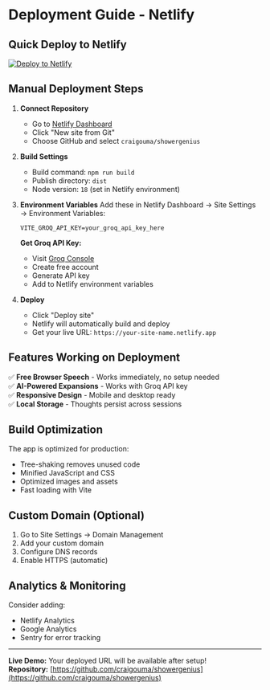 # Deployment Guide - Netlify

## Quick Deploy to Netlify

[![Deploy to Netlify](https://www.netlify.com/img/deploy/button.svg)](https://app.netlify.com/start/deploy?repository=https://github.com/craigouma/showergenius)

## Manual Deployment Steps

1. **Connect Repository**
   - Go to [Netlify Dashboard](https://app.netlify.com)
   - Click "New site from Git"
   - Choose GitHub and select `craigouma/showergenius`

2. **Build Settings**
   - Build command: `npm run build`
   - Publish directory: `dist`
   - Node version: `18` (set in Netlify environment)

3. **Environment Variables**
   Add these in Netlify Dashboard → Site Settings → Environment Variables:
   
   ```
   VITE_GROQ_API_KEY=your_groq_api_key_here
   ```
   
   **Get Groq API Key:**
   - Visit [Groq Console](https://console.groq.com)
   - Create free account
   - Generate API key
   - Add to Netlify environment variables

4. **Deploy**
   - Click "Deploy site"
   - Netlify will automatically build and deploy
   - Get your live URL: `https://your-site-name.netlify.app`

## Features Working on Deployment

✅ **Free Browser Speech** - Works immediately, no setup needed  
✅ **AI-Powered Expansions** - Works with Groq API key  
✅ **Responsive Design** - Mobile and desktop ready  
✅ **Local Storage** - Thoughts persist across sessions  

## Build Optimization

The app is optimized for production:
- Tree-shaking removes unused code
- Minified JavaScript and CSS
- Optimized images and assets
- Fast loading with Vite

## Custom Domain (Optional)

1. Go to Site Settings → Domain Management
2. Add your custom domain
3. Configure DNS records
4. Enable HTTPS (automatic)

## Analytics & Monitoring

Consider adding:
- Netlify Analytics
- Google Analytics
- Sentry for error tracking

---

**Live Demo:** Your deployed URL will be available after setup!  
**Repository:** [https://github.com/craigouma/showergenius](https://github.com/craigouma/showergenius) 